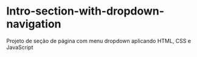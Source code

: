 # Intro-section-with-dropdown-navigation
Projeto de seção de página com menu dropdown aplicando HTML, CSS e JavaScript
